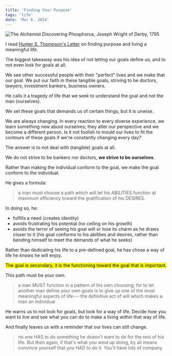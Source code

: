 ```yaml
---
title: 'Finding Your Purpose'
tags: 'life'
date: 'Mar 6, 2024'
---
```


![The Alchemist Discovering Phosphorus, Joseph Wright of Derby, 1795](/images/phosphorus.jpeg)

I read [Hunter S. Thompson's Letter](https://fs.blog/hunter-s-thompson-to-hume-logan/) on finding purpose and living a meaningful life.

The biggest takeaway was his idea of not letting our goals define us, and to not even look for goals at all.

We see other successful people with their "perfect" lives and we make that our goal. We put our faith in these tangible goals, striving to be doctors, lawyers, investment bankers, business owners.

He calls it a tragedy of life that we seek to understand the goal and not the man (ourselves).

We set these goals that demands us of certain things, but it is unwise.

We are always changing. In every reaction to every diverse experience, we learn something new about ourselves; they alter our perspective and we become a different person. Is it not foolish to mould our lives to fit the contours of these goals if we're constantly changing every day?

The answer is to not deal with (tangible) goals at all.

We do not strive to be bankers nor doctors, **we strive to be ourselves**.

Rather than making the individual conform to the goal, we make the goal conform to the individual.

He gives a formula:

> a man must choose a path which will let his ABILITIES function at maximum efficiency toward the gratification of his DESIRES.

In doing so, he:

- fulfills a need (creates identity)
- avoids frustrating his potential (no ceiling on his growth)
- avoids the terror of seeing his goal wilt or lose its charm as he draws closer to it (his goal conforms to his abilities and desires, rather than bending himself to meet the demands of what he seeks)

Rather than dedicating his life to a pre-defined goal, he has chose a way of life he _knows_ he will enjoy.

<mark>The goal is secondary, it is the functioning toward the goal that is important.</mark>

This path must be your own.

> a man MUST function in a pattern of his own choosing; for to let another man define your own goals is to give up one of the most meaningful aspects of life--- the definitive act of will which makes a man an individual

He warns us to not look for goals, but look for a way of life. Decide how you want to live and see what you can do to make a living _within_ that way of life.

And finally leaves us with a reminder that our lives can still change.

> no one HAS to do something he doesn't want to do for the rest of his life. But then again, if that's what you wind up doing, by all means convince yourself that you HAD to do it. You'll have lots of company
